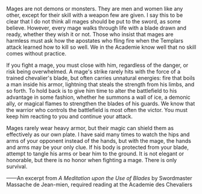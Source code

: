 Mages are not demons or monsters. They are men and women like any other, except for their skill with a weapon few are given. I say this to be clear that I do not think all mages should be put to the sword, as some believe. However, every mage walks through life with a blade drawn and ready, whether they wish it or not. Those who insist that mages are harmless must ask how the apostates who fling fire when the Templars attack learned how to kill so well. We in the Academie know well that no skill comes without practice.

If you fight a mage, you must close with him, regardless of the danger, or risk being overwhelmed. A mage's strike rarely hits with the force of a trained chevalier's blade, but often carries unnatural energies: fire that boils a man inside his armor, lightning that steals the strength from his limbs, and so forth. To hold back is to give him time to alter the battlefield to his advantage in some fashion, whether he summons a wall of ice, a demonic ally, or magical flames to strengthen the blades of his guards. We know that the warrior who controls the battlefield is most often the victor. You must keep him reacting to you and continue your attack.

Mages rarely wear heavy armor, but their magic can shield them as effectively as our own plate. I have said many times to watch the hips and arms of your opponent instead of the hands, but with the mage, the hands and arms may be your only clue. If his body is protected from your blade, attempt to tangle his arms or bear him to the ground. It is not elegant or honorable, but there is no honor when fighting a mage. There is only survival.

——An excerpt from <i> A Meditation upon the Use of Blades </i> by Swordmaster Massache de Jean-mien, required reading at the Academie des Chevaliers